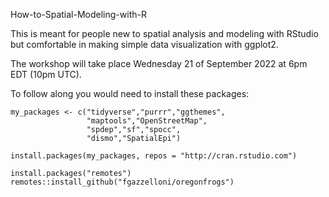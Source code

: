 How-to-Spatial-Modeling-with-R


This is meant for people new to spatial analysis and modeling with RStudio but comfortable in making simple data visualization with ggplot2.


The workshop will take place Wednesday 21 of September 2022 at 6pm EDT (10pm UTC).

To follow along you would need to install these packages:
```{r}
my_packages <- c("tidyverse","purrr","ggthemes",
                 "maptools","OpenStreetMap",
                 "spdep","sf","spocc",
                 "dismo","SpatialEpi")

install.packages(my_packages, repos = "http://cran.rstudio.com")

install.packages("remotes")
remotes::install_github("fgazzelloni/oregonfrogs")
```
